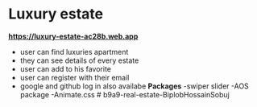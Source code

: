 # Luxury estate
**https://luxury-estate-ac28b.web.app**
- user can find luxuries apartment
- they can see details of every estate
- user can add to his favorite
- user can register with their email
- google and github log in also availabe
**Packages**
  -swiper slider
  -AOS package
  -Animate.css
#   b 9 a 9 - r e a l - e s t a t e - B i p l o b H o s s a i n S o b u j 

  
 
 
